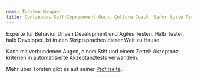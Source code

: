 ```yaml
---
name: Torsten Mangner
title: Continuous Self-Improvement Guru. Culture Coach. Señor Agile Tester.
---
```

Experte für Behavior Driven Development und Agiles Testen. Halb Tester, halb 
Developer. Ist in den Skript­sprachen dieser Welt zu Hause.

Kann mit verbundenen Augen, einem Stift und einem Zettel: Akzeptanz­kriterien in 
auto­matisierte Akzeptanz­tests verwandeln.

Mehr über Torsten gibt es auf seiner [Profilseite](https://tm.inoxio.de).
